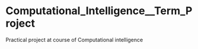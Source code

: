 # Computational_Intelligence__Term_Project
Practical project at course of Computational intelligence
